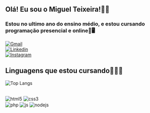 

## Olá! Eu sou o Miguel Teixeira!✌🏿
### Estou no ultimo ano do ensino médio, e estou cursando programação presencial e online📒🖥️

[![Gmail](https://img.shields.io/badge/Gmail-D14836?style=for-the-badge&logo=gmail&logoColor=white)](https://mail.google.com/mail/u/0/?tab=rm&ogbl#inbox?compose=CllgCKCGlsnDwhdQqbgqgSHWVgghvbdqLjrCmnCZSQhHMgHTGMGLrnQkFfrrNqbXWZwhJRMFRkLbr) <br/>
[![Linkedin](https://img.shields.io/badge/LinkedIn-0077B5?style=for-the-badge&logo=linkedin&logoColor=white)](https://www.linkedin.com/in/miguel-franco-708988295/)<br/>
[![Instagram](https://img.shields.io/badge/Instagram-E4405F?style=for-the-badge&logo=instagram&logoColor=white)](https://www.instagram.com/m.teixeiraa07/)

## Linguagens que estou cursando🧑🏽‍💻

![Top Langs](https://github-readme-stats.vercel.app/api/top-langs/?username=Miguel170307&show_icons=true&theme=dracula)

<div style="display: inline_block"> <br/>
    <img align="center" alt="html5" src="https://img.shields.io/badge/HTML5-E34F26?style=for-the-badge&logo=html5&logoColor=white">
    <img align="center" alt="css3" src="https://img.shields.io/badge/CSS3-1572B6?style=for-the-badge&logo=css3&logoColor=white"><br/>
<img align="center" alt="php" src="https://img.shields.io/badge/PHP-777BB4?style=for-the-badge&logo=php&logoColor=white">   
<img align="center" alt="js" src="https://img.shields.io/badge/JavaScript-F7DF1E?style=for-the-badge&logo=javascript&logoColor=black">
<img align="center" alt="nodejs" src="https://img.shields.io/badge/Node.js-43853D?style=for-the-badge&logo=node.js&logoColor=white">
</div>













